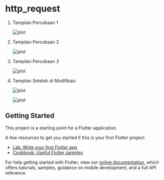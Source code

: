 # http_request

1. Tampilan Percobaan 1

    ![plot](./img/Percobaan1.PNG)

2. Tampilan Percobaan 2

    ![plot](./img/Percobaan2.PNG)

3. Tampilan Percobaan 3

    ![plot](./img/Percobaan3.PNG)

4. Tampilan Setelah di Modifikasi

    ![plot](./img/Rubah1.PNG) 
  
    ![plot](./img/Rubah2.PNG)

## Getting Started

This project is a starting point for a Flutter application.

A few resources to get you started if this is your first Flutter project:

- [Lab: Write your first Flutter app](https://flutter.dev/docs/get-started/codelab)
- [Cookbook: Useful Flutter samples](https://flutter.dev/docs/cookbook)

For help getting started with Flutter, view our
[online documentation](https://flutter.dev/docs), which offers tutorials,
samples, guidance on mobile development, and a full API reference.
